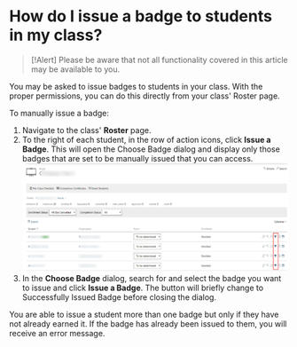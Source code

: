 # How do I issue a badge to students in my class?

> [!Alert] Please be aware that not all functionality covered in this article may be available to you.

You may be asked to issue badges to students in your class. With the proper permissions, you can do this directly from your class' Roster page.


To manually issue a badge:
1. Navigate to the class' **Roster** page.
1. To the right of each student, in the row of action icons, click **Issue a Badge**. This will open the Choose Badge dialog and display only those badges that are set to be manually issued that you can access.
![](/tms/images/manual-badge-issuance.png)
1. In the **Choose Badge** dialog, search for and select the badge you want to issue and click **Issue a Badge**. The button will briefly change to Successfully Issued Badge before closing the dialog.


You are able to issue a student more than one badge but only if they have not already earned it. If the badge has already been issued to them, you will receive an error message.
